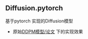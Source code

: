 ## Diffusion.pytorch

基于pytorch 实现的Diffusion模型  
- 原始[DDPM模型/论文](https://arxiv.org/pdf/2006.11239.pdf)  下的实现效果